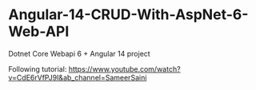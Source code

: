 # Angular-14-CRUD-With-AspNet-6-Web-API

Dotnet Core Webapi 6
+
Angular 14 project

Following tutorial: https://www.youtube.com/watch?v=CdE6rVfPJ9I&ab_channel=SameerSaini
